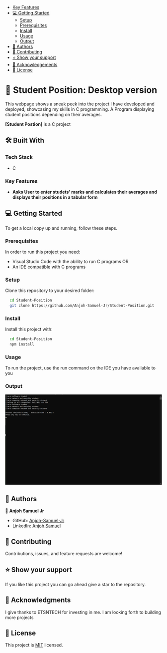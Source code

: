 - [Key Features](#key-features)
- [💻 Getting Started](#getting-started)
  - [Setup](#setup)
  - [Prerequisites](#prerequisites)
  - [Install](#install)
  - [Usage](#usage)
  - [Output](#output)
- [👥 Authors](#authors)
- [🤝 Contributing](#contributing)
- [⭐️ Show your support](#support)
- [🙏 Acknowledgements](#acknowledgements)
- [📝 License](#license)

# 📖 Student Position: Desktop version<a name="about-project"></a>

This webpage shows a sneak peek into the project I have developed and deployed, showcasing my skills in C programming. A Program displaying student positions depending on their averages.

**[Student Postion]** is a C project

## 🛠 Built With <a name="built-with"></a>

### Tech Stack <a name="tech-stack"></a>

- C

### Key Features <a name="key-features"></a>
- **Asks User to enter studets' marks and calculates their averages and displays their positions in a tabular form**

## 💻 Getting Started <a name="getting-started"></a>

To get a local copy up and running, follow these steps.

### Prerequisites

In order to run this project you need:

- Visual Studio Code with the ability to run C programs OR
- An IDE compatible with C programs

### Setup

Clone this repository to your desired folder:

```sh
  cd Student-Position
  git clone https://github.com/Anjoh-Samuel-Jr/Student-Position.git
```

### Install

Install this project with:

```sh
  cd Student-Position
  npm install
```

### Usage

To run the project, use the run command on the IDE you have available to you

### Output

![alt text](image.png)

## 👥 Authors <a name="authors"></a>

👤 **Anjoh Samuel Jr**

- GitHub: [Anjoh-Samuel-Jr](https://github.com/Anjoh-Samuel-Jr)
- LinkedIn: [Anjoh Samuel](https://www.linkedin.com/in/anjoh-samuel-341946302/)

## 🤝 Contributing <a name="contributing"></a>

Contributions, issues, and feature requests are welcome!

## ⭐️ Show your support <a name="support"></a>

If you like this project you can go ahead give a star to the repository.


## 🙏 Acknowledgments <a name="acknowledgements"></a>

I give thanks to ETSNTECH for investing in me. I am looking forth to building more projects

## 📝 License <a name="license"></a>

This project is [MIT](./MIT.md) licensed.
